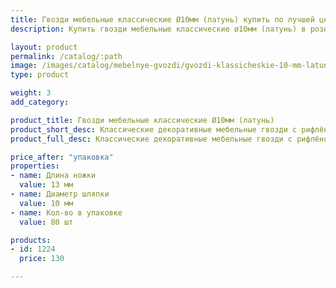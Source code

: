 ```yaml
---
title: Гвозди мебельные классические Ø10мм (латунь) купить по лучшей цене с доставкой - Поролоныч
description: Купить гвозди мебельные классические ø10мм (латунь) в розницу с доставкой по Москве в интернет-магазине Поролоныча.

layout: product
permalink: /catalog/:path
image: /images/catalog/mebelnye-gvozdi/gvozdi-klassicheskie-10-mm-latun-01_1600w.jpg
type: product

weight: 3
add_category: 

product_title: Гвозди мебельные классические Ø10мм (латунь)
product_short_desc: Классические декоративные мебельные гвозди с рифлёной поверхностью. Цвет - латунь.
product_full_desc: Классические декоративные мебельные гвозди с рифлёной поверхностью. Цвет - латунь.

price_after: "упаковка"
properties:
- name: Длина ножки
  value: 13 мм
- name: Диаметр шляпки
  value: 10 мм
- name: Кол-во в упаковке
  value: 80 шт

products:
- id: 1224
  price: 130

---
```

